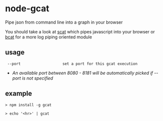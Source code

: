 # node-gcat
Pipe json from command line into a graph in your browser

You should take a look at [scat](https://github.com/hughsk/scat) which pipes javascript into your browser or [bcat](https://github.com/kessler/node-bcat) for a more log piping oriented module

## usage
```
 --port                   set a port for this gcat execution
```
- _An available port between 8080 - 8181 will be automatically picked if --port is not specified_

## example
```
> npm install -g gcat

> echo '<hr>' | gcat